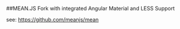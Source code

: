 
##MEAN.JS Fork with integrated Angular Material and LESS Support

see: https://github.com/meanjs/mean